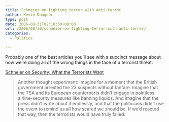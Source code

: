 ```yaml
---
title: Schneier on fighting terror with anti-terror
author: Kevin Dangoor
type: post
date: 2006-08-31T02:10:50+00:00
url: /2006/08/30/schneier-on-fighting-terror-with-anti-terror/
categories:
  - Politics

---
```

Probably one of the best articles you&#8217;ll see with a succinct message about how we&#8217;re doing all of the wrong things in the face of a terrorist threat:
  
[Schneier on Security: What the Terrorists Want][1]

> Another thought experiment: Imagine for a moment that the British government arrested the 23 suspects without fanfare. Imagine that the TSA and its European counterparts didn&#8217;t engage in pointless airline-security measures like banning liquids. And imagine that the press didn&#8217;t write about it endlessly, and that the politicians didn&#8217;t use the event to remind us all how scared we should be. If we&#8217;d reacted that way, then the terrorists would have truly failed.

 [1]: http://www.schneier.com/blog/archives/2006/08/what_the_terror.html